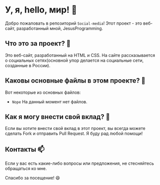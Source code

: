 # У, я, hello, мир! 👋

Добро пожаловать в репозиторий `Social-media`! Этот проект - это веб-сайт, разработанный мной, JesusProgramming.

## Что это за проект? 🤔

Это веб-сайт, разработанный на HTML и CSS. На сайте рассказывается о социальных сетях(основной упор делается на социальные сети, созданные в России).

## Каковы основные файлы в этом проекте? 📂

Вот некоторые из основных файлов:

- `Nope` На данный момент нет файлов.

## Как я могу внести свой вклад? 🤝

Если вы хотите внести свой вклад в этот проект, вы всегда можете сделать Fork и отправить Pull Request. Я буду рад любой помощи!

## Контакты 📫

Если у вас есть какие-либо вопросы или предложения, не стесняйтесь обращаться ко мне.

Спасибо за посещение! 😄
